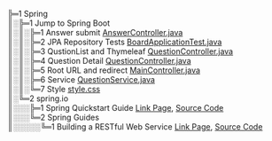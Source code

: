 ╠═1 Spring  
║░╠═1 Jump to Spring Boot  
║░║░╠═1 Answer submit [AnswerController.java](01_Spring_Boot/01_workspace/board/src/main/java/com/mysite/board/controller/AnswerController.java)  
║░║░╠═2 JPA Repository Tests [BoardApplicationTest.java](01_Spring_Boot/01_workspace/board/src/test/java/com/mysite/board/BoardApplicationTests.java)  
║░║░╠═3 QustionList and Thymeleaf [QuestionController.java](01_Spring_Boot/01_workspace/board/src/main/java/com/mysite/board/controller/QuestionController.java)  
║░║░╠═4 Question Detail [QuestionController.java](01_Spring_Boot/01_workspace/board/src/main/java/com/mysite/board/controller/QuestionController.java)  
║░║░╠═5 Root URL and redirect [MainController.java](01_Spring_Boot/01_workspace/board/src/main/java/com/mysite/board/controller/MainController.java)  
║░║░╠═6 Service [QuestionService.java](01_Spring_Boot/01_workspace/board/src/main/java/com/mysite/board/service/QuestionService.java)  
║░║░╚═7 Style [style.css](01_Spring_Boot/01_workspace/board/src/main/resources/static/style.css)  
║░╚═2 spring.io  
║░░░╠═1 Spring Quickstart Guide [Link Page](https://spring.io/quickstart), [Source Code](01_Spring_Boot/01_workspace/demo/src/main/java/com/example/demo/DemoApplication.java)  
║░░░╚═2 Spring Guides  
║░░░░░╚═1 Building a RESTful Web Service [Link Page](https://spring.io/guides/gs/rest-service/), [Source Code](01_Spring_Boot/01_workspace/gs-rest-service/initial/src/main/java/com/example/restservice/GreetingController.java)  
